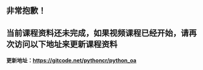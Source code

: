 ## 非常抱歉！
## 当前课程资料还未完成，如果视频课程已经开始，请再次访问以下地址来更新课程资料
#### 更新地址：https://gitcode.net/pythoncr/python_oa

